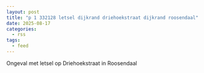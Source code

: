```yaml
---
layout: post
title: "p 1 332128 letsel dijkrand driehoekstraat dijkrand roosendaal"
date: 2025-08-17
categories: 
  - rss
tags: 
  - feed
---
```


Ongeval met letsel op Driehoekstraat in Roosendaal
